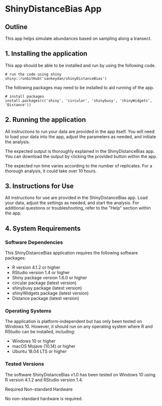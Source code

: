 # ShinyDistanceBias App

## Outline

This app helps simulate abundances based on sampling along a transect.

## 1. Installing the application

This app should be able to be installed and run by using the following code.

```{r}
# run the code using shiny
shiny::runGitHub('sankeydan/shinyDistanceBias')
```

The following packages may need to be installed to aid running of the app.

```{r}
# install packages
install.packages(c('shiny', 'circular', 'shinybusy', 'shinyWidgets', 'Distance'))
```

## 2. Running the application

All instructions to run your data are provided in the app itself. You will need to load your data into the app, adjust the parameters as needed, and initiate the analysis.

The expected output is thoroughly explained in the ShinyDistanceBias app. You can download the output by clicking the provided button within the app.

The expected run time varies according to the number of replicates. For a thorough analysis, it could take over 10 hours.

## 3. Instructions for Use

All instructions for use are provided in the ShinyDistanceBias app. Load your data, adjust the settings as needed, and start the analysis. For additional questions or troubleshooting, refer to the "Help" section within the app.

## 4. System Requirements

### Software Dependencies

This ShinyDistanceBias application requires the following software packages:
  
- R version 4.1.2 or higher
- RStudio version 1.4 or higher
- Shiny package version 1.6.0 or higher
- circular package (latest version)
- shinybusy package (latest version)
- shinyWidgets package (latest version)
- Distance package (latest version)

### Operating Systems

The application is platform-independent but has only been tested on Windows 10. However, it should run on any operating system where R and RStudio can be installed, including:
  
- Windows 10 or higher
- macOS Mojave (10.14) or higher
- Ubuntu 18.04 LTS or higher

### Tested Versions

The software ShinyDistanceBias v1.0 has been tested on Windows 10 using R version 4.1.2 and RStudio version 1.4.

Required Non-standard Hardware

No non-standard hardware is required.
